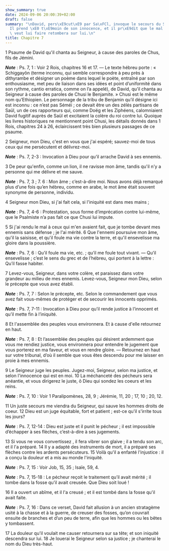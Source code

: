 ```yaml
---
show_summary: true
date: 2024-09-06 20:00:39+02:00
draft: false
summary: "\nDavid, pers\xE9cut\xE9 par Sa\xFCl, invoque le secours du Seigneur.\n\
  Il prend \xE0 t\xE9moin de son innocence, et il pr\xE9dit que le mal que son ennemi\
  \ veut lui faire retombera sur lui.\n"
title: Chapitre 7
---
```





1 Psaume de David qu'il chanta au Seigneur, à cause des paroles de Chus, fils de Jémini.

***Note*** :  Ps. 7, 1 : Voir 2 Rois, chapitres 16 et 17. ― Le texte hébreu porte : « Schiggayôn (terme inconnu, qui semble correspondre à peu près à dithyrambe et désigner un poème dans lequel le poète, entraîné par son enthousiasme, met peu de liaison dans ses idées et point d’uniformité dans son rythme, cantio erratica, comme on l’a appelé), de David, qu’il chanta au Seigneur à cause des paroles de Chusi le Benjamite. » Chusi est le même nom qu’Ethiopien. Le personnage de la tribu de Benjamin qu’il désigne ici est inconnu : ce n’est pas Séméi ; ce devait être un des zélés partisans de Saül, un de ces rapporteurs qui, comme Doëg et les Ziphéens, calomniaient David fugitif auprès de Saül et excitaient la colère du roi contre lui. Quoique les livres historiques ne mentionnent point Chusi, les détails donnés dans 1 Rois, chapitres 24 à 26, éclaircissent très bien plusieurs passages de ce psaume.


2 Seigneur, mon Dieu, c'est en vous que j'ai espéré; sauvez-moi de tous ceux qui me persécutent et délivrez-moi.

***Note*** :  Ps. 7, 2-3 : Invocation à Dieu pour qu’il arrache David à ses ennemis.

3 De peur qu'enfin, comme un lion, il ne ravisse mon âme, tandis qu'il n'y a personne qui me délivre et me sauve.

***Note*** :  Ps. 7, 3 ; 7. 6 : Mon âme ; c’est-à-dire moi. Nous avons déjà remarqué plus d’une fois qu’en hébreu, comme en arabe, le mot âme était souvent synonyme de personne, individu.


4 Seigneur mon Dieu, si j'ai fait cela, si l'iniquité est dans mes mains ;

***Note*** :  Ps. 7, 4-6 : Protestation, sous forme d’imprécation contre lui-même, que le Psalmiste n’a pas fait ce que Chusi lui impute.

5 Si j'ai rendu le mal à ceux qui m'en avaient fait, que je tombe devant mes ennemis sans défense ; je l'ai mérité. 6 Que l'ennemi poursuive mon âme, qu'il la saisisse, et qu'il foule ma vie contre la terre, et qu'il ensevelisse ma gloire dans la poussière.

***Note*** :  Ps. 7, 6 : Qu’il foule ma vie, etc. ; qu’il me foule tout vivant. ― Qu’il ensevelisse ; c’est le sens du grec et de l’hébreu, qui portent à la lettre : Qu’il fasse habiter.


7 Levez-vous, Seigneur, dans votre colère, et paraissez dans votre grandeur au milieu de mes ennemis. Levez-vous, Seigneur mon Dieu, selon le précepte que vous avez établi.

***Note*** :  Ps. 7, 7 : Selon le précepte, etc. Selon le commandement que vous avez fait vous-mêmes de protéger et de secourir les innocents opprimés.

***Note*** :  Ps. 7, 7-11 : Invocation à Dieu pour qu’il rende justice à l’innocent et qu’il mette fin à l’iniquité.

8 Et l'assemblée des peuples vous environnera. Et à cause d'elle retournez en haut.

***Note*** :  Ps. 7, 8 : Et l’assemblée des peuples qui désirent ardemment que vous me rendiez justice, vous environnera pour entendre le jugement que vous porterez en ma faveur, et vous en rendre gloire. ― Retournez en haut sur votre tribunal, d’où il semble que vous êtes descendu pour me laisser en proie à mes ennemis.


9 Le Seigneur juge les peuples. Jugez-moi, Seigneur, selon ma justice, et selon l'innocence qui est en moi. 10 La méchanceté des pécheurs sera anéantie, et vous dirigerez le juste, ô Dieu qui sondez les coeurs et les reins.

***Note*** :  Ps. 7, 10 : Voir 1 Paralipomènes, 28, 9 ; Jérémie, 11, 20 ; 17, 10 ; 20, 12.


11 Un juste secours me viendra du Seigneur, qui sauve les hommes droits de coeur. 12 Dieu est un juge équitable, fort et patient ; est-ce qu'il s'irrite tous les jours?

***Note*** :  Ps. 7, 12-14 : Dieu est juste et il punit le pécheur ; il est impossible d’échapper à ses flèches, c’est-à-dire à ses jugements.


13 Si vous ne vous convertissez , il fera vibrer son glaive ; il a tendu son arc, et il l'a préparé. 14 Il y a adapté des instruments de mort, il a préparé ses flèches contre les ardents persécuteurs. 15 Voilà qu'il a enfanté l'injustice : il a conçu la douleur et a mis au monde l'iniquité.

***Note*** :  Ps. 7, 15 : Voir Job, 15, 35 ; Isaïe, 59, 4.

***Note*** :  Ps. 7, 15-18 : Le pécheur reçoit le traitement qu’il avait mérité ; il tombe dans la fosse qu’il avait creusée. Que Dieu soit loué !


16 Il a ouvert un abîme, et il l'a creusé ; et il est tombé dans la fosse qu'il avait faite.

***Note*** :  Ps. 7, 16 : Dans ce verset, David fait allusion à un ancien stratagème usité à la chasse et à la guerre, de creuser des fosses, qu’on couvrait ensuite de branches et d’un peu de terre, afin que les hommes ou les bêtes y tombassent.

17 La douleur qu'il voulait me causer retournera sur sa tête; et son iniquité descendra sur lui. 18 Je louerai le Seigneur selon sa justice ; je chanterai le nom du Dieu très-haut.

